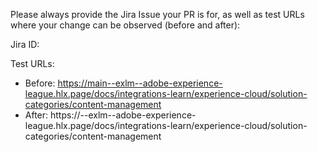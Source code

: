 Please always provide the Jira Issue your PR is for, as well as test URLs where your change can be observed (before and after):

Jira ID:

Test URLs:

- Before: https://main--exlm--adobe-experience-league.hlx.page/docs/integrations-learn/experience-cloud/solution-categories/content-management
- After: https://<BRANCH NAME>--exlm--adobe-experience-league.hlx.page/docs/integrations-learn/experience-cloud/solution-categories/content-management

